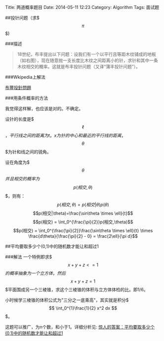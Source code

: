 Title: 两道概率题目
Date: 2014-05-11 12:23
Category: Algorithm
Tags: 面试题

##投针问题（求$$$\pi$$$)

###描述
> 18世纪，布丰提出以下问题：设我们有一个以平行且等距木纹铺成的地板（如右图），现在随意抛一支长度比木纹之间距离小的针，求针和其中一条木纹相交的概率。这就是布丰投针问题（又译“蒲丰投针问题”）。

###Wkipedia上解法

[布豐投針問題](http://zh.wikipedia.org/wiki/%E5%B8%83%E8%B1%90%E6%8A%95%E9%87%9D%E5%95%8F%E9%A1%8C)

###用条件概率的方法

我觉得这样解，也应该是对的。不确定。

设针的长度是$$$\ell$$$，平行线之间的距离为t，x为针的中心和最近的平行线的距离，$$$\theta$$$为针和线之间的锐角。

设在角度为$$$\theta$$$并且相交的概率为$$$p(相交,\theta)$$$，则有：
$$p(相交,\theta) = p(相交|\theta)p(\theta)$$
$$p(相交|\theta)=\frac{\sin\theta \times \ell}{t}$$
$$p(相交) = \int_0^{\frac{\pi}{2}}p(相交,\theta)$$
$$p(相交) = \int_0^{\frac{\pi}{2}}\frac{\sin\theta \times \ell}{t} \times \frac{d\theta}{\frac{\pi}{2} - 0} = \frac{2\ell}{\pi d}$$

##平均要取多少个(0,1)中的随机数才能让和超过1

###解法
一个特例即求$$$x+y+z<=1$$$的概率
抽象为一个立方体，然后$$$x+y+z=1$$$平面围成另一个三棱锥，求这个三棱锥的体积与立方体体检的比。即1/6。

小时候学三棱锥的体积公式为"三分之一底乘高"，其实就是积分$$$ \int_0^{1}\frac{1}{2} x^2 dx $$$。

这题可以推广，为n个数，和小于1。详细分析见: 
[惊人的答案：平均要取多少个(0,1)中的随机数才能让和超过1](http://www.matrix67.com/blog/archives/3507)
